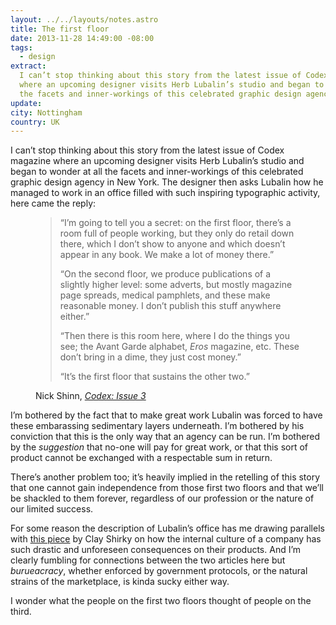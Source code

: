 ```yaml
---
layout: ../../layouts/notes.astro
title: The first floor
date: 2013-11-28 14:49:00 -08:00
tags:
  - design
extract:
  I can’t stop thinking about this story from the latest issue of Codex magazine
  where an upcoming designer visits Herb Lubalin’s studio and began to wonder at all
  the facets and inner-workings of this celebrated graphic design agency in New York.
update:
city: Nottingham
country: UK
---
```


I can’t stop thinking about this story from the latest issue of Codex magazine where an upcoming designer visits Herb Lubalin’s studio and began to wonder at all the facets and inner-workings of this celebrated graphic design agency in New York. The designer then asks Lubalin how he managed to work in an office filled with such inspiring typographic activity, here came the reply:

<figure>
<blockquote>
    <p>“I’m going to tell you a secret: on the first floor, there’s a room full of people working, but they only do retail down there, which I don’t show to anyone and which doesn’t appear in any book. We make a lot of money there.”</p>
    <p>“On the second floor, we produce publications of a slightly higher level: some adverts, but mostly magazine page spreads, medical pamphlets, and these make reasonable money. I don’t publish this stuff anywhere either.”</p>
    <p>“Then there is this room here, where I do the things you see; the Avant Garde alphabet, <em>Eros</em> magazine, etc. These don’t bring in a dime, they just cost money.”</p>
    <p>“It’s the first floor that sustains the other two.”</p>
</blockquote>
<figcaption class="cite"><p>Nick Shinn, <cite><a href="http://www.codexmag.com/product/codex-3">Codex: Issue 3</a></cite></p>
</figcaption>
</figure>

I’m bothered by the fact that to make great work Lubalin was forced to have these embarassing sedimentary layers underneath. I’m bothered by his conviction that this is the only way that an agency can be run. I’m bothered by the _suggestion_ that no-one will pay for great work, or that this sort of product cannot be exchanged with a respectable sum in return.

There’s another problem too; it’s heavily implied in the retelling of this story that one cannot gain independence from those first two floors and that we’ll be shackled to them forever, regardless of our profession or the nature of our limited success.

For some reason the description of Lubalin’s office has me drawing parallels with [this piece](http://www.shirky.com/weblog/2013/11/healthcare-gov-and-the-gulf-between-planning-and-reality/) by Clay Shirky on how the internal culture of a company has such drastic and unforeseen consequences on their products. And I’m clearly fumbling for connections between the two articles here but _burueacracy_, whether enforced by government protocols, or the natural strains of the marketplace, is kinda sucky either way.

I wonder what the people on the first two floors thought of people on the third.
